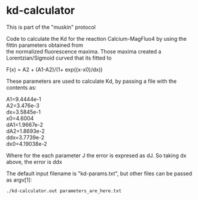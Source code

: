 kd-calculator
=============

This is part of the "muskin" protocol

Code to calculate the Kd for the reaction Calcium-MagFluo4 by using the fittin parameters obtained from  
the normalized fluorescence maxima. Those maxima created a Lorentzian/Sigmoid curved that its fitted to  

F(x) = A2 + (A1-A2)/(1+ exp((x-x0)/dx)) 


These parameters are used to calculate Kd, by passing a file with the contents as:  

A1=9.4444e-1  
A2=3.476e-3  
dx=3.5845e-1  
x0=4.6004  
dA1=1.9667e-2  
dA2=1.8693e-2  
ddx=3.7739e-2  
dx0=4.19038e-2 

Where for the each parameter J the error is expresed as dJ. So taking dx above, the error is ddx

The default input filename is "kd-params.txt", but other files can be passed as argv[1]: 

    ./kd-calculator.out parameters_are_here.txt

